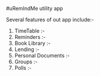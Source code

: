 #uRemIndMe utility app


Several features of out app include:- 

1. TimeTable :- 
3.  Reminders :-  
4.  Book Library :- 
5.  Lending :- 
6.  Personal Documents :-  
7.  Groups :-  
8.  Polls :- 





